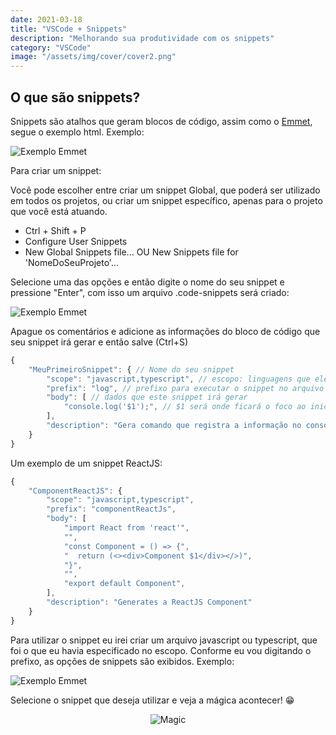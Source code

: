 ```yaml
---
date: 2021-03-18
title: "VSCode + Snippets"
description: "Melhorando sua produtividade com os snippets"
category: "VSCode"
image: "/assets/img/cover/cover2.png"
---
```


<h2>O que são snippets?</h2>

Snippets são atalhos que geram blocos de código, assim como o <a href="https://code.visualstudio.com/docs/editor/emmet" target="_blank" rel="noopener noreferrer">Emmet</a>, segue o exemplo html. Exemplo:

<div class="averageSize">

![Exemplo Emmet](/assets/img/emmet.png)

</div>

Para criar um snippet:

Você pode escolher entre criar um snippet Global, que poderá ser utilizado em todos os projetos, ou criar um snippet específico, apenas para o projeto que você está atuando.

- Ctrl + Shift + P
- Configure User Snippets
- New Global Snippets file... OU New Snippets file for 'NomeDoSeuProjeto'...

Selecione uma das opções e então digite o nome do seu snippet e pressione "Enter", com isso um arquivo .code-snippets será criado:

<div class="averageSize">

![Exemplo Emmet](/assets/img/snippets.png)

</div>

Apague os comentários e adicione as informações do bloco de código que seu snippet irá gerar e então salve (Ctrl+S)

```javascript
{
	"MeuPrimeiroSnippet": { // Nome do seu snippet
		"scope": "javascript,typescript", // escopo: linguagens que ele será utilizado
		"prefix": "log", // prefixo para executar o snippet no arquivo
		"body": [ // dados que este snippet irá gerar
			"console.log('$1');", // $1 será onde ficará o foco ao iniciar o snippet
		],
		"description": "Gera comando que registra a informação no console " // descrição do seu snippet
	}
}
```

Um exemplo de um snippet ReactJS:

```javascript
{
	"ComponentReactJS": {
		"scope": "javascript,typescript",
		"prefix": "componentReactJs",
		"body": [
			"import React from 'react'",
			"",
			"const Component = () => {",
			"  return (<><div>Component $1</div></>)",
			"}",
			"",
			"export default Component",
		],
		"description": "Generates a ReactJS Component"
	}
}
```

Para utilizar o snippet eu irei criar um arquivo javascript ou typescript, que foi o que eu havia especificado no escopo.
Conforme eu vou digitando o prefixo, as opções de snippets são exibidos.
Exemplo:

<div class="averageSize">

![Exemplo Emmet](/assets/img/snippet-exemplo.png)

</div>

Selecione o snippet que deseja utilizar e veja a mágica acontecer! 😁

<div class="smallSize" align="center">

![Magic](https://media1.tenor.com/images/a3ef12891434d1a97d124c7faf633904/tenor.gif)

</div>
